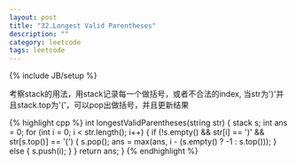 ```yaml
---
layout: post
title: "32.Longest Valid Parentheses"
description: ""
category: leetcode
tags: leetcode
---
```

{% include JB/setup %}

考察stack的用法，用stack记录每一个做括号，或者不合法的index,
当str为')'并且stack.top为'('，可以pop出做括号，并且更新结果

{% highlight cpp %}
int longestValidParentheses(string str) {
  stack <int> s;
  int ans = 0;
  for (int i = 0; i < str.length(); i++) {
    if (!s.empty() && str[i] == ')' && str[s.top()] == '(') {
      s.pop();
      ans = max(ans, i - (s.empty() ? -1 : s.top()));
    }
    else {
      s.push(i);
    }
  }
  return ans;
}
{% endhighlight %}
